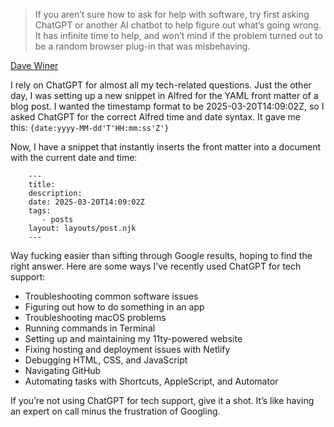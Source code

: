 > If you aren’t sure how to ask for help with software, try first asking ChatGPT or another AI chatbot to help figure out what’s going wrong. It has infinite time to help, and won’t mind if the problem turned out to be a random browser plug-in that was misbehaving.

[Dave Winer](http://scripting.com/2025/03/20/151234.html?title=usingChatgptForTechSupport)

I rely on ChatGPT for almost all my tech-related questions. Just the other day, I was setting up a new snippet in Alfred for the YAML front matter of a blog post. I wanted the timestamp format to be 2025-03-20T14:09:02Z, so I asked ChatGPT for the correct Alfred time and date syntax. It gave me this: `{date:yyyy-MM-dd'T'HH:mm:ss'Z'}`

Now, I have a snippet that instantly inserts the front matter into a document with the current date and time:

```
    ---
    title:
    description:
    date: 2025-03-20T14:09:02Z
    tags:
       - posts
    layout: layouts/post.njk
    ---
```

Way fucking easier than sifting through Google results, hoping to find the right answer. Here are some ways I’ve recently used ChatGPT for tech support:

-  Troubleshooting common software issues
-  Figuring out how to do something in an app
-  Troubleshooting macOS problems
-  Running commands in Terminal
-  Setting up and maintaining my 11ty-powered website
-  Fixing hosting and deployment issues with Netlify
-  Debugging HTML, CSS, and JavaScript
-  Navigating GitHub
-  Automating tasks with Shortcuts, AppleScript, and Automator

If you’re not using ChatGPT for tech support, give it a shot. It’s like having an expert on call minus the frustration of Googling.
